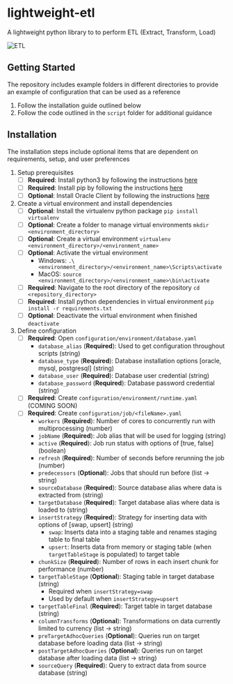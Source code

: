 # lightweight-etl
A lightweight python library to to perform ETL (Extract, Transform, Load)

![ETL](https://www.blastanalytics.com/wp-content/uploads/extract-transform-load-icons-800x279.png)


## Getting Started
The repository includes example folders in different directories to provide an example of configuration that can be used as a reference

1. Follow the installation guide outlined below
1. Follow the code outlined in the `script` folder for additional guidance


## Installation
The installation steps include optional items that are dependent on requirements, setup, and user preferences

1. Setup prerequisites
    - [ ] **Required**: Install python3 by following the instructions [here](https://realpython.com/installing-python)
    - [ ] **Required**: Install pip by following the instructions [here](https://howchoo.com/g/mze4ntbknjk/install-pip-python)
    - [ ] **Optional**: Install Oracle Client by following the instructions [here](https://cx-oracle.readthedocs.io/en/latest/user_guide/installation.html)

1. Create a virtual environment and install dependencies
    - [ ] **Optional**: Install the virtualenv python package `pip install virtualenv`
    - [ ] **Optional**: Create a folder to manage virtual environments `mkdir <environment_directory>`
    - [ ] **Optional**: Create a virtual environment `virtualenv <environment_directory>/<environment_name>`
    - [ ] **Optional**: Activate the virtual environment
        - Windows: `.\<environment_directory>/<environment_name>\Scripts\activate`
        - MacOS: `source <environment_directory>/<environment_name>\bin\activate`
    - [ ] **Required**: Navigate to the root directory of the repository `cd <repository_directory>`
    - [ ] **Required**: Install python dependencies in virtual environment `pip install -r requirements.txt`
    - [ ] **Optional**: Deactivate the virtual environment when finished `deactivate`

1. Define configuration
    - [ ] **Required**: Open `configuration/environment/database.yaml`
        - `database_alias` (**Required**): Used to get configuration throughout scripts (string)
        - `database_type` (**Required**): Database installation options [oracle, mysql, postgresql] (string)
        - `database_user` (**Required**): Database user credential (string)
        - `database_password` (**Required**): Database password credential (string)
    - [ ] **Required**: Create `configuration/environment/runtime.yaml` (COMING SOON)
    - [ ] **Required**: Create `configuration/job/<fileName>.yaml`
        - `workers` (**Required**): Number of cores to concurrently run with multiprocessing (number)
        - `jobName` (**Required**): Job alias that will be used for logging (string)
        - `active` (**Required**): Job run status with options of [true, false] (boolean)
        - `refresh` (**Required**): Number of seconds before rerunning the job (number)
        - `predecessors` (**Optional**): Jobs that should run before (list -> string)
        - `sourceDatabase` (**Required**): Source database alias where data is extracted from (string)
        - `targetDatabase` (**Required**): Target database alias where data is loaded to (string)
        - `insertStrategy` (**Required**): Strategy for inserting data with options of [swap, upsert] (string)
            - `swap`: Inserts data into a staging table and renames staging table to final table
            - `upsert`: Inserts data from memory or staging table (when `targetTableStage` is populated) to target table
        - `chunkSize` (**Required**): Number of rows in each insert chunk for performance (number)
        - `targetTableStage` (**Optional**): Staging table in target database (string)
            - Required when `insertStrategy=swap`
            - Used by default when `insertStrategy=upsert`
        - `targetTableFinal` (**Required**): Target table in target database (string)
        - `columnTransforms` (**Optional**): Transformations on data currently limited to currency (list -> string)
        - `preTargetAdhocQueries` (**Optional**): Queries run on target database before loading data (list -> string)
        - `postTargetAdhocQueries` (**Optional**): Queries run on target database after loading data (list -> string)
        - `sourceQuery` (**Required**): Query to extract data from source database (string)
